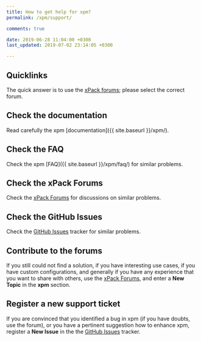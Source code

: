 ```yaml
---
title: How to get help for xpm?
permalink: /xpm/support/

comments: true

date: 2019-06-28 11:04:00 +0300
last_updated: 2019-07-02 23:14:05 +0300

---
```


## Quicklinks

The quick answer is to use the 
[xPack forums](https://www.tapatalk.com/groups/xpack/); please select 
the correct forum.

## Check the documentation

Read carefully the xpm [documentation]({{ site.baseurl }}/xpm/).

## Check the FAQ

Check the xpm [FAQ]({{ site.baseurl }}/xpm/faq/) for similar problems.

## Check the xPack Forums

Check the [xPack Forums](https://www.tapatalk.com/groups/xpack/) for 
discussions on similar problems.

## Check the GitHub Issues

Check the
[GitHub Issues](https://github.com/xpack/xpm-js/issues/) 
tracker for similar problems.

## Contribute to the forums

If you still could not find a solution, if you have interesting use 
cases, if you have custom configurations, and generally if you have 
any experience that you want to share with others, use the 
[xPack Forums](https://www.tapatalk.com/groups/xpack/), 
and enter a **New Topic** in the **xpm** section.

## Register a new support ticket

If you are convinced that you identified a bug in xpm 
(if you have doubts, use the forum), 
or you have a pertinent suggestion how to enhance xpm, 
register a **New Issue** in the the
[GitHub Issues](https://github.com/xpack/xpm-js/issues/issues/) tracker.
